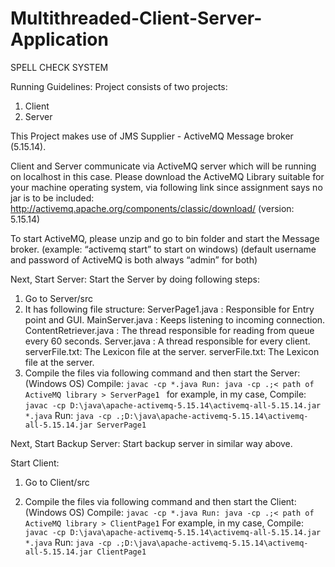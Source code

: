 # Multithreaded-Client-Server-Application

SPELL CHECK SYSTEM

Running Guidelines:
Project consists of two projects: 
1. Client 
2. Server 


This Project makes use of JMS Supplier - ActiveMQ Message broker (5.15.14). 

Client and Server communicate via ActiveMQ server which will be running on localhost in this case. Please download the ActiveMQ Library suitable for your machine operating system, via  following link since assignment says no jar is to be included: 
http://activemq.apache.org/components/classic/download/ (version: 5.15.14)

To start ActiveMQ, please unzip and go to bin folder and start the Message broker. 
(example: “activemq start” to start on windows) 
(default username and password of ActiveMQ is both always “admin” for both)

Next, Start Server:
Start the Server by doing following steps: 
  1. Go to Server/src 
  2. It has following file structure: 
          ServerPage1.java : Responsible for Entry point and GUI. 
          MainServer.java : Keeps listening to incoming connection. 
          ContentRetriever.java : The thread responsible for reading from queue every 60 seconds.
          Server.java : A thread responsible for every client. serverFile.txt: The Lexicon file at the server.
          serverFile.txt: The Lexicon file at the server. 
  3. Compile the files via following command and then start the Server: (Windows OS)
          Compile: 
          ```
          javac -cp *.java Run: java -cp .;< path of ActiveMQ library > ServerPage1 
          ```
          for example, in my case, Compile: ``` javac -cp D:\java\apache-activemq-5.15.14\activemq-all-5.15.14.jar *.java ```
          Run: 
          ```
          java -cp .;D:\java\apache-activemq-5.15.14\activemq-all-5.15.14.jar ServerPage1
          ```
  
  Next, Start Backup Server:
  Start backup server in similar way above.

Start Client: 

1. Go to Client/src 

2. Compile the files via following command and then start the Client: 
        (Windows OS) 
        Compile: 
        ``` javac -cp *.java Run: java -cp .;< path of ActiveMQ library > ClientPage1 ```
        For example, in my case, Compile: 
        ``` javac -cp D:\java\apache-activemq-5.15.14\activemq-all-5.15.14.jar *.java ```
        Run: 
        ``` java -cp .;D:\java\apache-activemq-5.15.14\activemq-all-5.15.14.jar ClientPage1 ```
